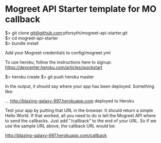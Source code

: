 Mogreet API Starter template for MO callback
================================

$> git clone git@github.com:pforsyth/mogreet-api-starter.git  
$> cd mogreet-api-starter  
$> bundle install  

Add your Mogreet credentials to config/mogreet.yml

To use heroku, follow the instructions here to signup: https://devcenter.heroku.com/articles/quickstart

$> heroku create
$> git push heroku master

In the output, it should say where your app has been deployed. Something like:

...
http://blazing-galaxy-997.herokuapp.com deployed to Heroku

Test your app by putting that URL in the browser. It should return a simple Hello World.
If that worked, all you need to do is tell the Mogreet API where to send the callbacks. 
Just add "/callback" to the end of your URL. So if we use the sample URL above, the callback
URL would be:

http://blazing-galaxy-997.herokuapp.com/callback


